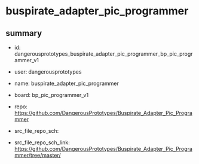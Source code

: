 # buspirate_adapter_pic_programmer
 
## summary 
* id: dangerousprototypes_buspirate_adapter_pic_programmer_bp_pic_programmer_v1
* user: dangerousprototypes
* name: buspirate_adapter_pic_programmer
* board: bp_pic_programmer_v1
* repo: https://github.com/DangerousPrototypes/Buspirate_Adapter_Pic_Programmer



* src_file_repo_sch: 
* src_file_repo_sch_link: https://github.com/DangerousPrototypes/Buspirate_Adapter_Pic_Programmer/tree/master/




